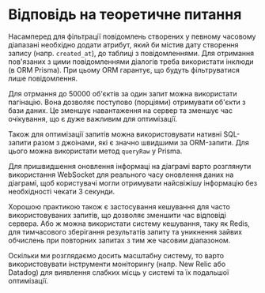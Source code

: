 # Відповідь на теоретичне питання

Насамперед для фільтрації повідомлень створених у певному часовому діапазані необхідно додати
атрибут, який би містив дату створення запису (напр. `created_at`), до таблиці з повідомленнями.
Для отримання пов'язаних з цими повідомленнями діалогів треба використати інклюди (в ORM Prisma).
При цьому ORM гарантує, що будуть фільтруватися лише повідомлення.

Для отрмання до 50000 об'єктів за один запит можна використати пагінацію. Вона дозволяє поступово (порціями)
отримувати об'єкти з бази даних. Це зменшує навантаження на сервер та зменшує час очікування, що
є дуже важливим для оптимізації.

Також для оптимізації запитів можна використовувати нативні SQL-запити разом з джоінами, які є значно швидшими за ORM-запити.
Для цього можна використати метод `queryRaw` у Prisma.

Для пришвидшення оновлення інформаці на діаграмі варто розглянути використання WebSocket для реального часу оновлення
даних на діаграмі, щоб користувачі могли отримувати найсвіжішу інформацію без необхідності чекати 3 секунди.

Хорошою практикою також є застосування кешування для часто використовуваних запитів, що дозволяє зменшити час відповіді сервера.
Або ж можна використати систему кешування, таку як Redis, для тимчасового зберігання результатів запиту та уникнення зайвих 
обчислень при повторних запитах з тим же часовим діапазоном.

Оскільки ми розглядаємо досить масштабну систему, то варто використовувати інструменти моніторингу (напр. New Relic або Datadog) для виявлення слабких місць у системі та їх подальшої оптимізації. 